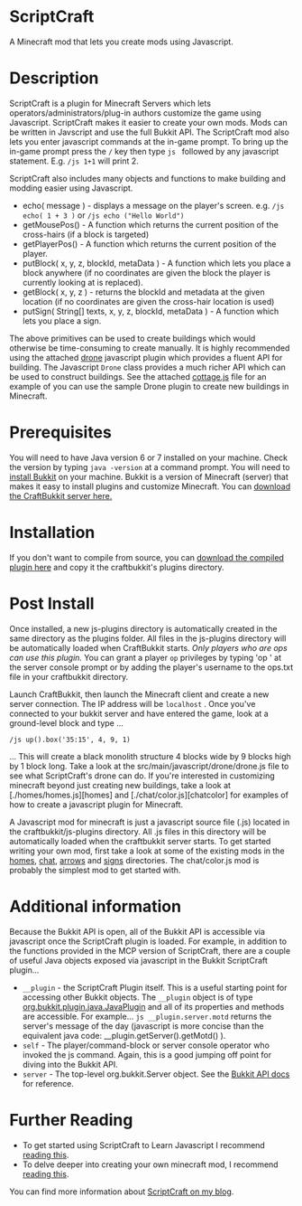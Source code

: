 ScriptCraft
===========
A Minecraft mod that lets you create mods using Javascript.

Description
===========
ScriptCraft is a plugin for Minecraft Servers which lets
operators/administrators/plug-in authors customize the game using
Javascript.  ScriptCraft makes it easier to create your own mods. Mods
can be written in Javscript and use the full Bukkit API.  The
ScriptCraft mod also lets you enter javascript commands at the in-game
prompt.  To bring up the in-game prompt press the `/` key then type
`js ` followed by any javascript statement.  E.g. `/js 1+1` will print
2.

ScriptCraft also includes many objects and functions to make building and modding easier using Javascript.

 * echo( message ) - displays a message on the player's screen. e.g. `/js echo( 1 + 3 )` or `/js echo ("Hello World")`
 * getMousePos() - A function which returns the current position of the cross-hairs (if a block is targeted)
 * getPlayerPos() - A function which returns the current position of the player.
 * putBlock( x, y, z, blockId, metaData ) - A function which lets you place a block anywhere (if no coordinates are given the block the player is currently looking at is replaced).
 * getBlock( x, y, z ) - returns the blockId and metadata at the given location (if no coordinates are given the cross-hair location is used)
 * putSign( String[] texts, x, y, z, blockId, metaData ) - A function which lets you place a sign.

The above primitives can be used to create buildings which would
otherwise be time-consuming to create manually.  It is highly
recommended using the attached [drone][drone] javascript plugin which
provides a fluent API for building.  The Javascript `Drone` class
provides a much richer API which can be used to construct
buildings. See the attached [cottage.js][cottage] file for an example
of you can use the sample Drone plugin to create new buildings in
Minecraft.

[drone]: https://github.com/walterhiggins/ScriptCraft/tree/master/src/main/javascript/drone/drone.js
[cottage]: https://github.com/walterhiggins/ScriptCraft/tree/master/src/main/javascript//drone/cottage.js

Prerequisites
=============
You will need to have Java version 6 or 7 installed on your
machine. Check the version by typing `java -version` at a command
prompt.  You will need to [install Bukkit][ib] on your machine. Bukkit
is a version of Minecraft (server) that makes it easy to install
plugins and customize Minecraft.  You can [download the CraftBukkit
server here.][cbdl]

Installation
============
If you don't want to compile from source, you can [download the
compiled plugin here][dl] and copy it the craftbukkit's plugins
directory.

Post Install
============
Once installed, a new js-plugins directory is automatically created in
the same directory as the plugins folder.  All files in the js-plugins
directory will be automatically loaded when CraftBukkit starts.  *Only
players who are ops can use this plugin.* You can grant a player `op`
privileges by typing 'op <username>' at the server console prompt or
by adding the player's username to the ops.txt file in your
craftbukkit directory.

Launch CraftBukkit, then launch the Minecraft client and create a new
server connection. The IP address will be `localhost` . Once you've
connected to your bukkit server and have entered the game, look at a
ground-level block and type ...

    /js up().box('35:15', 4, 9, 1)

... This will create a black monolith structure 4 blocks wide by 9
blocks high by 1 block long.  Take a look at the
src/main/javascript/drone/drone.js file to see what ScriptCraft's
drone can do.  If you're interested in customizing minecraft beyond
just creating new buildings, take a look at [./homes/homes.js][homes]
and [./chat/color.js][chatcolor] for examples of how to create a
javascript plugin for Minecraft.

[ho]: blob/master/src/main/javascript/homes/homes.js
[ch]: blob/master/src/main/javascript/chat/color.js
[ar]: blob/master/src/main/javascript/arrows/arrows.js
[si]: blob/master/src/main/javascript/signs/menu.js

A Javascript mod for minecraft is just a javascript source file (.js)
located in the craftbukkit/js-plugins directory. All .js files in this
directory will be automatically loaded when the craftbukkit server
starts. To get started writing your own mod, first take a look at some
of the existing mods in the [homes][ho], [chat][ch], [arrows][ar] and
[signs][si] directories. The chat/color.js mod is probably the
simplest mod to get started with.

Additional information
======================
Because the Bukkit API is open, all of the Bukkit API is accessible
via javascript once the ScriptCraft plugin is loaded. For example, in
addition to the functions provided in the MCP version of ScriptCraft,
there are a couple of useful Java objects exposed via javascript in
the Bukkit ScriptCraft plugin...

 * `__plugin` - the ScriptCraft Plugin itself. This is a useful starting point for accessing other Bukkit objects. The `__plugin` object is of type [org.bukkit.plugin.java.JavaPlugin][api] and all of its properties and methods are accessible. For example... `js __plugin.server.motd` returns the server's message of the day (javascript is more concise than the equivalent java code: __plugin.getServer().getMotd() ).
 * `self` - The player/command-block or server console operator who invoked the js command. Again, this is a good jumping off point for diving into the Bukkit API.
 * `server` - The top-level org.bukkit.Server object. See the [Bukkit API docs][bukapi] for reference.

[dl]: http://walterhiggins.net/blog/files/scriptcraft/
[api]: http://jd.bukkit.org/apidocs/org/bukkit/plugin/java/JavaPlugin.html
[ib]: http://wiki.bukkit.org/Setting_up_a_server
[cbdl]: http://dl.bukkit.org/downloads/craftbukkit/
[bukapi]: http://jd.bukkit.org/apidocs/

Further Reading
===============

 * To get started using ScriptCraft to Learn Javascript I recommend [reading this][yp].
 * To delve deeper into creating your own minecraft mod, I recommend [reading this][mm].

You can find more information about [ScriptCraft on my blog][blog].

[blog]: http://walterhiggins.net/blog/cat-index-scriptcraft.html
[buk]: https://github.com/walterhiggins/ScriptCraft/blob/master/bukkit.md
[yp]: http://walterhiggins.net/blog/YoungPersonProgrammingMinecraft
[mm]: http://walterhiggins.net/blog/ScriptCraft-1-Month-later

